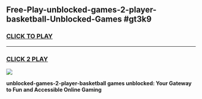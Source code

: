
## Free-Play-unblocked-games-2-player-basketball-Unblocked-Games #gt3k9
<h3>
<a href="https://news.freeplayer.one?title=unblocked-games-2-player-basketball&ref=8M">CLICK TO PLAY</a></h3>
<hr>

<h3>
<a href="https://news.freeplayer.one?title=unblocked-games-2-player-basketball&ref=8M">CLICK 2 PLAY</a>
  
</h3>

<a href="https://news.freeplayer.one?title=unblocked-games-2-player-basketball&ref=8M"><img src="https://clearcache.store/games.png"></a>


**unblocked-games-2-player-basketball games unblocked: Your Gateway to Fun and Accessible Online Gaming**
